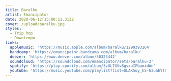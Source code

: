 ```yaml
---
title: Baralku
artist: Emancipator
date: 2020-06-12T15:00:11.313Z
cover: /upload/baralku.jpg
styles:
  - Trip hop
  - Downtempo
links:
  applemusic: 'https://music.apple.com/album/baralku/1299393164'
  bandcamp: 'https://emancipator.bandcamp.com/album/baralku'
  deezer: 'https://www.deezer.com/album/50323442'
  soundcloud: 'https://soundcloud.com/emancipator/sets/baralku-3'
  spotify: 'https://play.spotify.com/album/3vUL7XVv8gsxuIFbamidAn'
  youtube: 'https://music.youtube.com/playlist?list=OLAK5uy_kS-h3uahYtGZtJsj4m2iDwecWvweLuunk'
---
```

